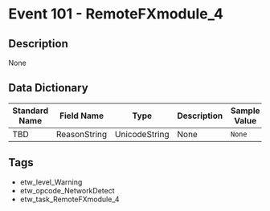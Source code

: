 # Event 101 - RemoteFXmodule_4

## Description
None

## Data Dictionary
|Standard Name|Field Name|Type|Description|Sample Value|
|---|---|---|---|---|
|TBD|ReasonString|UnicodeString|None|`None`|

## Tags
* etw_level_Warning
* etw_opcode_NetworkDetect
* etw_task_RemoteFXmodule_4